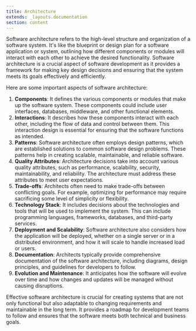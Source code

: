 ```yaml
---
title: Architecture
extends: _layouts.documentation
section: content
---
```


Software architecture refers to the high-level structure and organization of a software system. It's like the blueprint or design plan for a software application or system, outlining how different components or modules will interact with each other to achieve the desired functionality. Software architecture is a crucial aspect of software development as it provides a framework for making key design decisions and ensuring that the system meets its goals effectively and efficiently.

Here are some important aspects of software architecture:

1. **Components**: It defines the various components or modules that make up the software system. These components could include user interfaces, databases, middleware, and other functional elements.
2. **Interactions**: It describes how these components interact with each other, including the flow of data and control between them. This interaction design is essential for ensuring that the software functions as intended.
3. **Patterns**: Software architecture often employs design patterns, which are established solutions to common software design problems. These patterns help in creating scalable, maintainable, and reliable software.
4. **Quality Attributes**: Architecture decisions take into account various quality attributes, such as performance, scalability, security, maintainability, and reliability. The architecture must address these attributes to meet user expectations.
5. **Trade-offs**: Architects often need to make trade-offs between conflicting goals. For example, optimizing for performance may require sacrificing some level of simplicity or flexibility.
6. **Technology Stack**: It includes decisions about the technologies and tools that will be used to implement the system. This can include programming languages, frameworks, databases, and third-party services.
7. **Deployment and Scalability**: Software architecture also considers how the application will be deployed, whether on a single server or in a distributed environment, and how it will scale to handle increased load or users.
8. **Documentation**: Architects typically provide comprehensive documentation of the software architecture, including diagrams, design principles, and guidelines for developers to follow.
9. **Evolution and Maintenance**: It anticipates how the software will evolve over time and how changes and updates will be managed without causing disruptions.

Effective software architecture is crucial for creating systems that are not only functional but also adaptable to changing requirements and maintainable in the long term. It provides a roadmap for development teams to follow and ensures that the software meets both technical and business goals.
